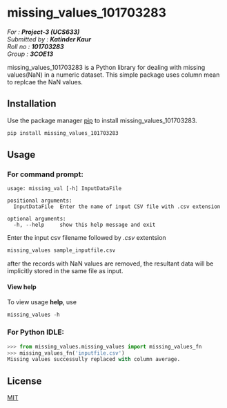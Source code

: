 # missing_values_101703283

_For : **Project-3 (UCS633)**_  
_Submitted by : **Katinder Kaur**_  
_Roll no : **101703283**_  
_Group : **3COE13**_  


missing_values_101703283 is a Python library for dealing with missing values(NaN) in a numeric dataset. This simple package uses column mean to replcae the NaN values.

## Installation

Use the package manager [pip](https://pip.pypa.io/en/stable/) to install missing_values_101703283.

```bash
pip install missing_values_101703283
```

## Usage

### For command prompt:

```
usage: missing_val [-h] InputDataFile

positional arguments:
  InputDataFile  Enter the name of input CSV file with .csv extension

optional arguments:
  -h, --help     show this help message and exit
```

Enter the input csv filename followed by _.csv_ extentsion
```bash
missing_values sample_inputfile.csv
```
after the records with NaN values are removed, the resultant data will be implicitly stored in the same file as input.

#### View help
To view usage __help__, use
```
missing_values -h
```

### For Python IDLE:

```python
>>> from missing_values.missing_values import missing_values_fn
>>> missing_values_fn('inputfile.csv')
Missing values successully replaced with column average.
``` 
## License
[MIT](https://choosealicense.com/licenses/mit/)